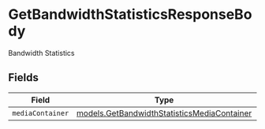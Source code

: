 # GetBandwidthStatisticsResponseBody

Bandwidth Statistics


## Fields

| Field                                                                                            | Type                                                                                             | Required                                                                                         | Description                                                                                      |
| ------------------------------------------------------------------------------------------------ | ------------------------------------------------------------------------------------------------ | ------------------------------------------------------------------------------------------------ | ------------------------------------------------------------------------------------------------ |
| `mediaContainer`                                                                                 | [models.GetBandwidthStatisticsMediaContainer](../models/getbandwidthstatisticsmediacontainer.md) | :heavy_minus_sign:                                                                               | N/A                                                                                              |